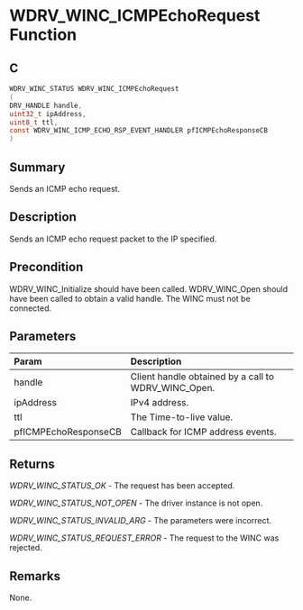 # WDRV_WINC_ICMPEchoRequest Function

## C

```c
WDRV_WINC_STATUS WDRV_WINC_ICMPEchoRequest
(
DRV_HANDLE handle,
uint32_t ipAddress,
uint8_t ttl,
const WDRV_WINC_ICMP_ECHO_RSP_EVENT_HANDLER pfICMPEchoResponseCB
)
```

## Summary

Sends an ICMP echo request.  

## Description

Sends an ICMP echo request packet to the IP specified.

## Precondition

WDRV_WINC_Initialize should have been called. WDRV_WINC_Open should have been called to obtain a valid handle. The WINC must not be connected.  

## Parameters

| Param | Description |
|:----- |:----------- |
| handle | Client handle obtained by a call to WDRV_WINC_Open. |
| ipAddress | IPv4 address. |
| ttl | The Time-to-live value. |
| pfICMPEchoResponseCB | Callback for ICMP address events.  

## Returns

*WDRV_WINC_STATUS_OK* - The request has been accepted.

*WDRV_WINC_STATUS_NOT_OPEN* - The driver instance is not open.

*WDRV_WINC_STATUS_INVALID_ARG* - The parameters were incorrect.

*WDRV_WINC_STATUS_REQUEST_ERROR* - The request to the WINC was rejected.
 

## Remarks

None.  


